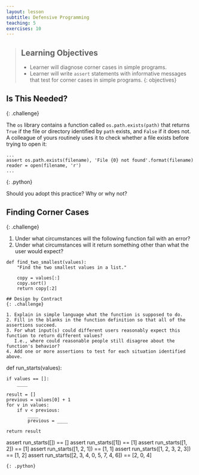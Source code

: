 ```yaml
---
layout: lesson
subtitle: Defensive Programming
teaching: 5
exercises: 10
---
```

> ## Learning Objectives
>
> * Learner will diagnose corner cases in simple programs.
> * Learner will write `assert` statements with informative messages
>   that test for corner cases in simple programs.
{: objectives}

## Is This Needed?
{: .challenge}

The `os` library contains a function called `os.path.exists(path)`
that returns `True` if the file or directory identified by `path` exists,
and `False` if it does not.
A colleague of yours routinely uses it to check whether a file exists
before trying to open it:

~~~
...
assert os.path.exists(filename), 'File {0} not found'.format(filename)
reader = open(filename, 'r')
...
~~~
{: .python}

Should you adopt this practice?
Why or why not?

## Finding Corner Cases
{: .challenge}

1. Under what circumstances will the following function fail with an error?
2. Under what circumstances will it return something other than what the user would expect?

~~~
def find_two_smallest(values):
    "Find the two smallest values in a list."

    copy = values[:]
    copy.sort()
    return copy[:2]

## Design by Contract
{: .challenge}

1. Explain in simple language what the function is supposed to do.
2. Fill in the blanks in the function definition so that all of the assertions succeed.
3. For what input(s) could different users reasonably expect this function to return different values?
   I.e., where could reasonable people still disagree about the function's behavior?
4. Add one or more assertions to test for each situation identified above.

~~~
def run_starts(values):

    if values == []:
        ____

    result = []
    previous = values[0] + 1
    for v in values:
        if v < previous:
            ____
            previous = ____

    return result

assert run_starts([]) == []
assert run_starts([1]) == [1]
assert run_starts([1, 2]) == [1]
assert run_starts([1, 2, 1]) == [1, 1]
assert run_starts([1, 2, 3, 2, 3]) == [1, 2]
assert run_starts([2, 3, 4, 0, 5, 7, 4, 6]) == [2, 0, 4]
~~~
{: .python}

